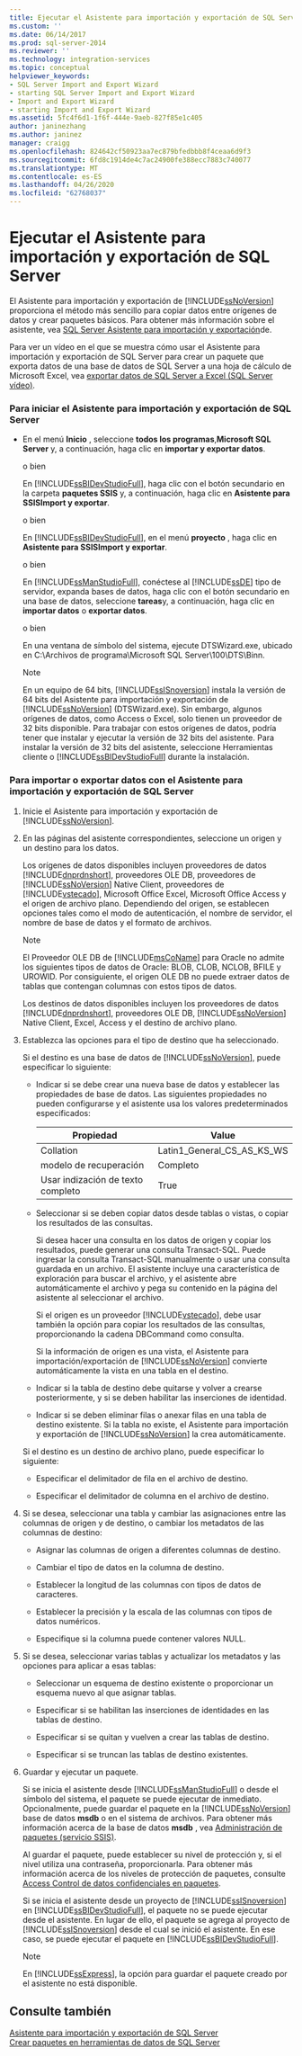 ```yaml
---
title: Ejecutar el Asistente para importación y exportación de SQL Server | Microsoft Docs
ms.custom: ''
ms.date: 06/14/2017
ms.prod: sql-server-2014
ms.reviewer: ''
ms.technology: integration-services
ms.topic: conceptual
helpviewer_keywords:
- SQL Server Import and Export Wizard
- starting SQL Server Import and Export Wizard
- Import and Export Wizard
- starting Import and Export Wizard
ms.assetid: 5fc4f6d1-1f6f-444e-9aeb-827f85e1c405
author: janinezhang
ms.author: janinez
manager: craigg
ms.openlocfilehash: 824642cf50923aa7ec879bfedbbb8f4ceaa6d9f3
ms.sourcegitcommit: 6fd8c1914de4c7ac24900fe388ecc7883c740077
ms.translationtype: MT
ms.contentlocale: es-ES
ms.lasthandoff: 04/26/2020
ms.locfileid: "62768037"
---
```

# <a name="run-the-sql-server-import-and-export-wizard"></a>Ejecutar el Asistente para importación y exportación de SQL Server
  El Asistente para importación y exportación de [!INCLUDE[ssNoVersion](../../includes/ssnoversion-md.md)] proporciona el método más sencillo para copiar datos entre orígenes de datos y crear paquetes básicos. Para obtener más información sobre el asistente, vea [SQL Server Asistente para importación y exportación](import-and-export-data-with-the-sql-server-import-and-export-wizard.md)de.  
  
 Para ver un vídeo en el que se muestra cómo usar el Asistente para importación y exportación de SQL Server para crear un paquete que exporta datos de una base de datos de SQL Server a una hoja de cálculo de Microsoft Excel, vea [exportar datos de SQL Server a Excel (SQL Server vídeo)](https://go.microsoft.com/fwlink/?LinkId=131024).  
  
### <a name="to-start-the-sql-server-import-and-export-wizard"></a>Para iniciar el Asistente para importación y exportación de SQL Server  
  
-   En el menú **Inicio** , seleccione **todos los programas**,**Microsoft SQL Server** y, a continuación, haga clic en **importar y exportar datos**.  
  
     o bien  
  
     En [!INCLUDE[ssBIDevStudioFull](../../includes/ssbidevstudiofull-md.md)], haga clic con el botón secundario en la carpeta **paquetes SSIS** y, a continuación, haga clic en **Asistente para SSISImport y exportar**.  
  
     o bien  
  
     En [!INCLUDE[ssBIDevStudioFull](../../includes/ssbidevstudiofull-md.md)], en el menú **proyecto** , haga clic en **Asistente para SSISImport y exportar**.  
  
     o bien  
  
     En [!INCLUDE[ssManStudioFull](../../includes/ssmanstudiofull-md.md)], conéctese al [!INCLUDE[ssDE](../../includes/ssde-md.md)] tipo de servidor, expanda bases de datos, haga clic con el botón secundario en una base de datos, seleccione **tareas**y, a continuación, haga clic en **importar datos** o **exportar datos**.  
  
     o bien  
  
     En una ventana de símbolo del sistema, ejecute DTSWizard.exe, ubicado en C:\Archivos de programa\Microsoft SQL Server\100\DTS\Binn.  
  
    > [!NOTE]  
    >  En un equipo de 64 bits, [!INCLUDE[ssISnoversion](../../includes/ssisnoversion-md.md)] instala la versión de 64 bits del Asistente para importación y exportación de [!INCLUDE[ssNoVersion](../../includes/ssnoversion-md.md)] (DTSWizard.exe). Sin embargo, algunos orígenes de datos, como Access o Excel, solo tienen un proveedor de 32 bits disponible. Para trabajar con estos orígenes de datos, podría tener que instalar y ejecutar la versión de 32 bits del asistente. Para instalar la versión de 32 bits del asistente, seleccione Herramientas cliente o [!INCLUDE[ssBIDevStudioFull](../../includes/ssbidevstudiofull-md.md)] durante la instalación.  
  
### <a name="to-import-or-export-data-by-using-the-sql-server-import-and-export-wizard"></a>Para importar o exportar datos con el Asistente para importación y exportación de SQL Server  
  
1.  Inicie el Asistente para importación y exportación de [!INCLUDE[ssNoVersion](../../includes/ssnoversion-md.md)].  
  
2.  En las páginas del asistente correspondientes, seleccione un origen y un destino para los datos.  
  
     Los orígenes de datos disponibles incluyen proveedores de datos [!INCLUDE[dnprdnshort](../../includes/dnprdnshort-md.md)], proveedores OLE DB, proveedores de [!INCLUDE[ssNoVersion](../../includes/ssnoversion-md.md)] Native Client, proveedores de [!INCLUDE[vstecado](../../includes/vstecado-md.md)], Microsoft Office Excel, Microsoft Office Access y el origen de archivo plano. Dependiendo del origen, se establecen opciones tales como el modo de autenticación, el nombre de servidor, el nombre de base de datos y el formato de archivos.  
  
    > [!NOTE]  
    >  El Proveedor OLE DB de [!INCLUDE[msCoName](../../includes/msconame-md.md)] para Oracle no admite los siguientes tipos de datos de Oracle: BLOB, CLOB, NCLOB, BFILE y UROWID. Por consiguiente, el origen OLE DB no puede extraer datos de tablas que contengan columnas con estos tipos de datos.  
  
     Los destinos de datos disponibles incluyen los proveedores de datos [!INCLUDE[dnprdnshort](../../includes/dnprdnshort-md.md)], proveedores OLE DB, [!INCLUDE[ssNoVersion](../../includes/ssnoversion-md.md)] Native Client, Excel, Access y el destino de archivo plano.  
  
3.  Establezca las opciones para el tipo de destino que ha seleccionado.  
  
     Si el destino es una base de datos de [!INCLUDE[ssNoVersion](../../includes/ssnoversion-md.md)], puede especificar lo siguiente:  
  
    -   Indicar si se debe crear una nueva base de datos y establecer las propiedades de base de datos. Las siguientes propiedades no pueden configurarse y el asistente usa los valores predeterminados especificados:  
  
        |Propiedad|Value|  
        |--------------|-----------|  
        |Collation|Latin1_General_CS_AS_KS_WS|  
        |modelo de recuperación|Completo|  
        |Usar indización de texto completo|True|  
  
    -   Seleccionar si se deben copiar datos desde tablas o vistas, o copiar los resultados de las consultas.  
  
         Si desea hacer una consulta en los datos de origen y copiar los resultados, puede generar una consulta Transact-SQL. Puede ingresar la consulta Transact-SQL manualmente o usar una consulta guardada en un archivo. El asistente incluye una característica de exploración para buscar el archivo, y el asistente abre automáticamente el archivo y pega su contenido en la página del asistente al seleccionar el archivo.  
  
         Si el origen es un proveedor [!INCLUDE[vstecado](../../includes/vstecado-md.md)], debe usar también la opción para copiar los resultados de las consultas, proporcionando la cadena DBCommand como consulta.  
  
         Si la información de origen es una vista, el Asistente para importación/exportación de [!INCLUDE[ssNoVersion](../../includes/ssnoversion-md.md)] convierte automáticamente la vista en una tabla en el destino.  
  
    -   Indicar si la tabla de destino debe quitarse y volver a crearse posteriormente, y si se deben habilitar las inserciones de identidad.  
  
    -   Indicar si se deben eliminar filas o anexar filas en una tabla de destino existente. Si la tabla no existe, el Asistente para importación y exportación de [!INCLUDE[ssNoVersion](../../includes/ssnoversion-md.md)] la crea automáticamente.  
  
     Si el destino es un destino de archivo plano, puede especificar lo siguiente:  
  
    -   Especificar el delimitador de fila en el archivo de destino.  
  
    -   Especificar el delimitador de columna en el archivo de destino.  
  
4.  Si se desea, seleccionar una tabla y cambiar las asignaciones entre las columnas de origen y de destino, o cambiar los metadatos de las columnas de destino:  
  
    -   Asignar las columnas de origen a diferentes columnas de destino.  
  
    -   Cambiar el tipo de datos en la columna de destino.  
  
    -   Establecer la longitud de las columnas con tipos de datos de caracteres.  
  
    -   Establecer la precisión y la escala de las columnas con tipos de datos numéricos.  
  
    -   Especifique si la columna puede contener valores NULL.  
  
5.  Si se desea, seleccionar varias tablas y actualizar los metadatos y las opciones para aplicar a esas tablas:  
  
    -   Seleccionar un esquema de destino existente o proporcionar un esquema nuevo al que asignar tablas.  
  
    -   Especificar si se habilitan las inserciones de identidades en las tablas de destino.  
  
    -   Especificar si se quitan y vuelven a crear las tablas de destino.  
  
    -   Especificar si se truncan las tablas de destino existentes.  
  
6.  Guardar y ejecutar un paquete.  
  
     Si se inicia el asistente desde [!INCLUDE[ssManStudioFull](../../includes/ssmanstudiofull-md.md)] o desde el símbolo del sistema, el paquete se puede ejecutar de inmediato. Opcionalmente, puede guardar el paquete en la [!INCLUDE[ssNoVersion](../../includes/ssnoversion-md.md)] base de datos **msdb** o en el sistema de archivos. Para obtener más información acerca de la base de datos **msdb** , vea [Administración de paquetes &#40;servicio SSIS&#41;](../service/package-management-ssis-service.md).  
  
     Al guardar el paquete, puede establecer su nivel de protección y, si el nivel utiliza una contraseña, proporcionarla. Para obtener más información acerca de los niveles de protección de paquetes, consulte [Access Control de datos confidenciales en paquetes](../security/access-control-for-sensitive-data-in-packages.md).  
  
     Si se inicia el asistente desde un proyecto de [!INCLUDE[ssISnoversion](../../includes/ssisnoversion-md.md)] en [!INCLUDE[ssBIDevStudioFull](../../includes/ssbidevstudiofull-md.md)], el paquete no se puede ejecutar desde el asistente. En lugar de ello, el paquete se agrega al proyecto de [!INCLUDE[ssISnoversion](../../includes/ssisnoversion-md.md)] desde el cual se inició el asistente. En ese caso, se puede ejecutar el paquete en [!INCLUDE[ssBIDevStudioFull](../../includes/ssbidevstudiofull-md.md)].  
  
    > [!NOTE]  
    >  En [!INCLUDE[ssExpress](../../includes/ssexpress-md.md)], la opción para guardar el paquete creado por el asistente no está disponible.  
  
## <a name="see-also"></a>Consulte también  
 [Asistente para importación y exportación de SQL Server](import-and-export-data-with-the-sql-server-import-and-export-wizard.md)   
 [Crear paquetes en herramientas de datos de SQL Server](../create-packages-in-sql-server-data-tools.md)  
  
  
